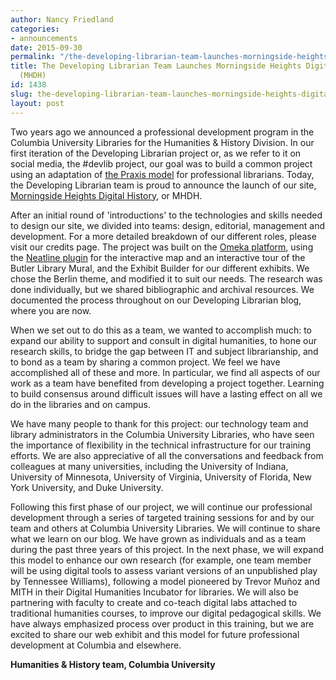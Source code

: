 ```yaml
---
author: Nancy Friedland
categories:
- announcements
date: 2015-09-30
permalink: "/the-developing-librarian-team-launches-morningside-heights-digital-history-mhdh/"
title: The Developing Librarian Team Launches Morningside Heights Digital History
  (MHDH)
id: 1438
slug: the-developing-librarian-team-launches-morningside-heights-digital-history-mhdh
layout: post
---
```

Two years ago we announced a professional development program in the
  Columbia University Libraries for the Humanities & History Division. In our first
  iteration of the Developing Librarian project or, as we refer to it on social media,
  the #devlib project, our goal was to build a common project using an adaptation
  of <a href='http://praxis.scholarslab.org/'>the Praxis model</a> for professional
  librarians. Today, the Developing Librarian team is proud to announce the launch
  of our site, <a href='http://mhdh.library.columbia.edu/'>Morningside Heights Digital
  History</a>, or MHDH.

After an initial round of 'introductions' to the technologies
  and skills needed to design our site, we divided into teams: design, editorial,
  management and development. For a more detailed breakdown of our different roles,
  please visit our credits page. The project was built on the <a href='http://omeka.org/'>Omeka
  platform</a>, using the <a href='http://neatline.org/'>Neatline plugin</a> for
  the interactive map and an interactive tour of the Butler Library Mural, and the
  Exhibit Builder for our different exhibits. We chose the Berlin theme, and modified
  it to suit our needs. The research was done individually, but we shared bibliographic
  and archival resources. We documented the process throughout on our Developing Librarian
  blog, where you are now.

When we set out to do this as a team, we wanted to accomplish
  much: to expand our ability to support and consult in digital humanities, to hone
  our research skills, to bridge the gap between IT and subject librarianship, and
  to bond as a team by sharing a common project. We feel we have accomplished all
  of these and more. In particular, we find all aspects of our work as a team have
  benefited from developing a project together. Learning to build consensus around
  difficult issues will have a lasting effect on all we do in the libraries and on
  campus.

We have many people to thank for this project: our technology team and library
  administrators in the Columbia University Libraries, who have seen the importance
  of flexibility in the technical infrastructure for our training efforts. We are
  also appreciative of all the conversations and feedback from colleagues at many
  universities, including the University of Indiana, University of Minnesota, University
  of Virginia, University of Florida, New York University, and Duke University.

Following this first phase of our project, we will continue our professional development through
  a series of targeted training sessions for and by our team and others at Columbia
  University Libraries. We will continue to share what we learn on our blog. We have
  grown as individuals and as a team during the past three years of this project.
  In the next phase, we will expand this model to enhance our own research (for example,
  one team member will be using digital tools to assess variant versions of an unpublished
  play by Tennessee Williams), following a model pioneered by Trevor Muñoz and MITH
  in their Digital Humanities Incubator for libraries. We will also be partnering
  with faculty to create and co-teach digital labs attached to traditional humanities
  courses, to improve our digital pedagogical skills. We have always emphasized process
  over product in this training, but we are excited to share our web exhibit and this
  model for future professional development at Columbia and elsewhere.

__Humanities & History team, Columbia University__

